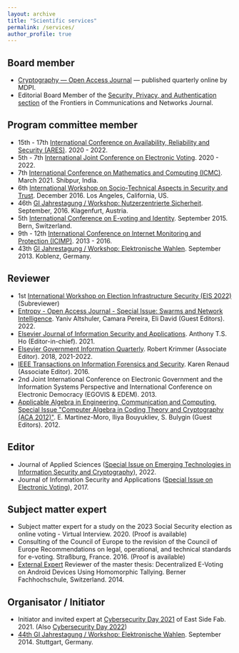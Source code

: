 ```yaml
---
layout: archive
title: "Scientific services"
permalink: /services/
author_profile: true
---
```


## Board member
* [Cryptography — Open Access Journal](https://www.mdpi.com/journal/cryptography) — published quarterly online by MDPI.
* Editorial Board Member of the [Security, Privacy, and Authentication section](https://www.frontiersin.org/journals/communications-and-networks/sections/security-privacy-and-authentication) of the Frontiers in Communications and Networks Journal.

## Program committee member
* 15th - 17th [International Conference on Availability, Reliability and Security (ARES)](https://www.ares-conference.eu). 2020 - 2022.
* 5th - 7th [International Joint Conference on Electronic Voting](https://www.e-vote-id.org). 2020 - 2022.
* 7th [International Conference on Mathematics and Computing (ICMC)](https://icmc2021.in). March 2021. Shibpur, India.
* 6th [International Workshop on Socio-Technical Aspects in Security and Trust](https://stast2016.uni.lu). December 2016. Los Angeles, California, US.
* 46th [GI Jahrestagung / Workshop: Nutzerzentrierte Sicherheit](https://ucs.fbi.h-da.de/workshop-nutzerzentrierte-sicherheit-nzs-2016/). September, 2016. Klagenfurt, Austria.
* 5th [International Conference on E-voting and Identity](https://link.springer.com/book/10.1007/978-3-319-22270-7). September 2015. Bern, Switzerland.
* 9th - 12th [International Conference on Internet Monitoring and Protection (ICIMP)](http://www.iaria.org/conferences2013/ComICIMP13.html). 2013 - 2016.
* 43th [GI Jahrestagung / Workshop: Elektronische Wahlen](https://gi.de/fileadmin/GI/Hauptseite/Ueber_uns/Historie/Programmheft-INFORMATIK2013.pdf). September 2013. Koblenz, Germany.


## Reviewer
* 1st [International Workshop on Election Infrastructure Security (EIS 2022)](https://csis.gmu.edu/EIS-2022/) (Subreviewer)
* [Entropy - Open Access Journal - Special Issue: Swarms and Network Intelligence](https://www.mdpi.com/journal/entropy/special_issues/swarms_network_intelligence). Yaniv Altshuler, Camara Pereira, Eli David (Guest Editors). 2022.
* [Elsevier Journal of Information Security and Applications](https://www.journals.elsevier.com/journal-of-information-security-and-applications). Anthony T.S. Ho (Editor-in-chief). 2021.
* [Elsevier Government Information Quarterly](https://www.journals.elsevier.com/government-information-quarterly). Robert Krimmer (Associate Editor). 2018, 2021-2022.
* [IEEE Transactions on Information Forensics and Security](https://ieeexplore.ieee.org/xpl/RecentIssue.jsp?punumber=10206). Karen Renaud (Associate Editor). 2016.
* 2nd Joint International Conference on Electronic Government and the Information Systems Perspective and International Conference on Electronic Democracy (EGOVIS & EDEM). 2013.
* [Applicable Algebra in Engineering, Communication and Computing, Special Issue "Computer Algebra in Coding Theory and Cryptography (ACA 2012)"](https://www.springerprofessional.de/applicable-algebra-in-engineering-communication-and-computing/5053734). E. Martinez-Moro, Iliya Bouyukliev, S. Bulygin (Guest Editors). 2012.

## Editor
* Journal of Applied Sciences ([Special Issue on Emerging Technologies in Information Security and Cryptography](https://www.mdpi.com/journal/applsci/special_issues/39354N9705)), 2022.
* Journal of Information Security and Applications ([Special Issue on Electronic Voting](https://www.sciencedirect.com/journal/journal-of-information-security-and-applications/special-issue/10QBC8S19H5)), 2017.

## Subject matter expert
* Subject matter expert for a study on the 2023 Social Security election as online voting - Virtual Interview. 2020. (Proof is available)
* Consulting of the Council of Europe to the revision of the Council of Europe Recommendations on legal, operational, and technical standards for e-voting. Straßburg, France. 2016. (Proof is available)
* [External Expert](https://bfh.easydocmaker.ch/media/pdf_final/531_Juerg_Ritter.pdf) Reviewer of the master thesis: Decentralized E-Voting on Android Devices Using Homomorphic Tallying. Berner Fachhochschule, Switzerland. 2014.

## Organisator / Initiator
* Initiator and invited expert at [Cybersecurity Day 2021](https://eastsidefab.de/cybersecurity-keine-option-sondern-ein-muss/) of East Side Fab. 2021. (Also [Cybersecurity Day 2022](https://eastsidefab.de/cybersecurity-day-2022/))
* [44th GI Jahrestagung / Workshop: Elektronische Wahlen](http://www.uni-koblenz-landau.de/koblenz/fb4/iwvi/aggrimm/events_folder/gitag44/). September 2014. Stuttgart, Germany.
